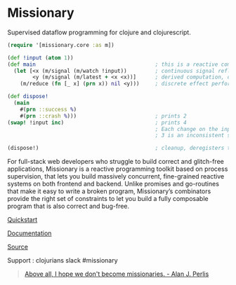 # Missionary
Supervised dataflow programming for clojure and clojurescript.

```clojure
(require '[missionary.core :as m])

(def !input (atom 1))
(def main                                      ; this is a reactive computation, the println reacts to input changes
  (let [<x (m/signal (m/watch !input))         ; continuous signal reflecting atom state
        <y (m/signal (m/latest + <x <x))]      ; derived computation, diamond shape
    (m/reduce (fn [_ x] (prn x)) nil <y)))     ; discrete effect performed on successive values

(def dispose!
  (main
    #(prn ::success %)
    #(prn ::crash %)))                         ; prints 2
(swap! !input inc)                             ; prints 4
                                               ; Each change on the input propagates atomically through the graph.
                                               ; 3 is an inconsistent state and is therefore not computed.

(dispose!)                                     ; cleanup, deregisters the atom watch
```

For full-stack web developers who struggle to build correct and glitch-free applications, Missionary is a reactive programming toolkit based on process supervision, that lets you build massively concurrent, fine-grained reactive systems on both frontend and backend. Unlike promises and go-routines that make it easy to write a broken program, Missionary’s combinators provide the right set of constraints to let you build a fully composable program that is also correct and bug-free.

[Quickstart](/quickstart.html)

[Documentation](/documentation.html)

[Source](https://github.com/leonoel/missionary)

Support : clojurians slack #missionary

> [Above all, I hope we don't become missionaries. - Alan J. Perlis](https://mitp-content-server.mit.edu/books/content/sectbyfn/books_pres_0/6515/sicp.zip/full-text/book/book-Z-H-3.html)